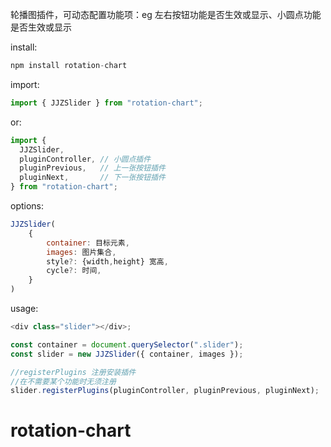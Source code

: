 轮播图插件，可动态配置功能项：eg 左右按钮功能是否生效或显示、小圆点功能是否生效或显示

install:

```js
npm install rotation-chart
```

import:

```js
import { JJZSlider } from "rotation-chart";
```

or:

```js
import {
  JJZSlider,
  pluginController, // 小圆点插件
  pluginPrevious,   // 上一张按钮插件
  pluginNext,       // 下一张按钮插件
} from "rotation-chart";
```

options:

```js
JJZSlider(
    {
        container: 目标元素,
        images: 图片集合,
        style?: {width,height} 宽高,
        cycle?: 时间,
    }
)

```

usage:

```js
<div class="slider"></div>;

const container = document.querySelector(".slider");
const slider = new JJZSlider({ container, images });

//registerPlugins 注册安装插件
//在不需要某个功能时无须注册
slider.registerPlugins(pluginController, pluginPrevious, pluginNext);
```
# rotation-chart
